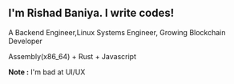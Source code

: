 ## I'm Rishad Baniya. I write codes!

A Backend Engineer,Linux Systems Engineer, Growing Blockchain Developer

Assembly(x86_64) + Rust + Javascript 

**Note :** I'm bad at UI/UX
